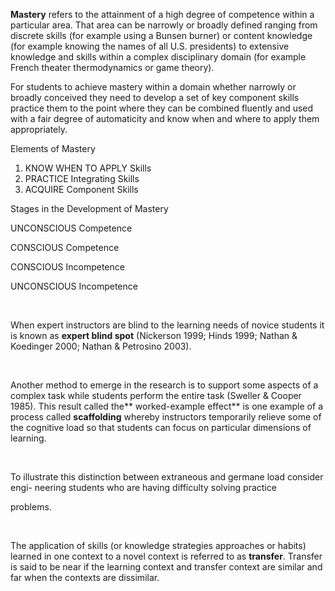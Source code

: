 **Mastery** refers to the attainment of a high degree of competence within a particular area. That area can be narrowly or broadly defined ranging from discrete skills (for example using a Bunsen burner) or content knowledge (for example knowing the names of all U.S. presidents) to extensive knowledge and skills within a complex disciplinary domain (for example French theater thermodynamics or game theory).

For students to achieve mastery within a domain whether narrowly or broadly conceived they need to develop a set of key component skills practice them to the point where they can be combined fluently and used with a fair degree of automaticity and know when and where to apply them appropriately.

Elements of Mastery

<ol>  <li> KNOW WHEN TO APPLY Skills</li>  <li> PRACTICE Integrating Skills</li>  <li> ACQUIRE Component Skills</li>  </ol>

Stages in the Development of Mastery</p>  <p>UNCONSCIOUS Competence</p>  <p>CONSCIOUS Competence</p>  <p>CONSCIOUS Incompetence</p>  <p>UNCONSCIOUS Incompetence</p>  <p>  </p>  <p>When expert instructors are blind to the learning needs of novice students it is known as **expert blind spot** (Nickerson 1999; Hinds 1999; Nathan &amp; Koedinger 2000; Nathan &amp; Petrosino 2003).</p>  <p> </p>  <p>Another method to emerge in the research is to support some aspects of a complex task while students perform the entire task (Sweller &amp; Cooper 1985). This result called the** worked-example effect** is one example of a process called **scaffolding** whereby instructors temporarily relieve some of the cognitive load so that students can focus on particular dimensions of learning.</p>  <p> </p>  <p>To illustrate this distinction between extraneous and germane load consider engi- neering students who are having difficulty solving practice</p>  <p>problems.</p>  <p> </p>  <p>The application of skills (or knowledge strategies approaches or habits) learned in one context to a novel context is referred to as **transfer**. Transfer is said to be near if the learning context and transfer context are similar and far when the contexts are dissimilar.